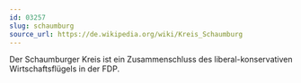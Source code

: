 ```yaml
---
id: 03257
slug: schaumburg
source_url: https://de.wikipedia.org/wiki/Kreis_Schaumburg
---
```


Der Schaumburger Kreis ist ein Zusammenschluss des liberal-konservativen Wirtschaftsflügels in der FDP.
